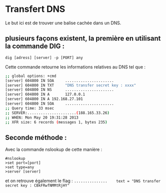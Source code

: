 # Transfert DNS

Le but ici est de trouver une balise cachée dans un DNS.

## plusieurs façons existent, la première en utilisant la commande DIG : 

```
dig [adress] [server] -p [PORT] any 
```
Cette commande retourne les informations relatives au DNS tel que : 
```bash
;; global options: +cmd
[server] 604800 IN SOA     ......................
[server] 604800 IN TXT     "DNS transfer secret key : xxxx"
[server] 604800 IN NS      ......................
[server] 604800 IN A       127.0.0.1
[server] 604800 IN A 192.168.27.101
[server] 604800 IN SOA     ......................
;; Query time: 33 msec
;; SERVER:......................(188.165.33.26)
;; WHEN: Mon May 20 19:31:28 2013
;; XFR size: 6 records (messages 1, bytes 235)
```
## Seconde méthode : 

Avec la commande nslookup de cette manière :

```
#nslookup
>set port=[port]
>set type=any
>server [server]
```
et on retrouve également le flag : `...............    text = "DNS transfer secret key : CBkFRwfNMMtRjHY"`

